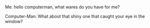Me: hello computerman, what wares do you have for me?

Computer-Man: What about that shiny one that caught your eye in the window?